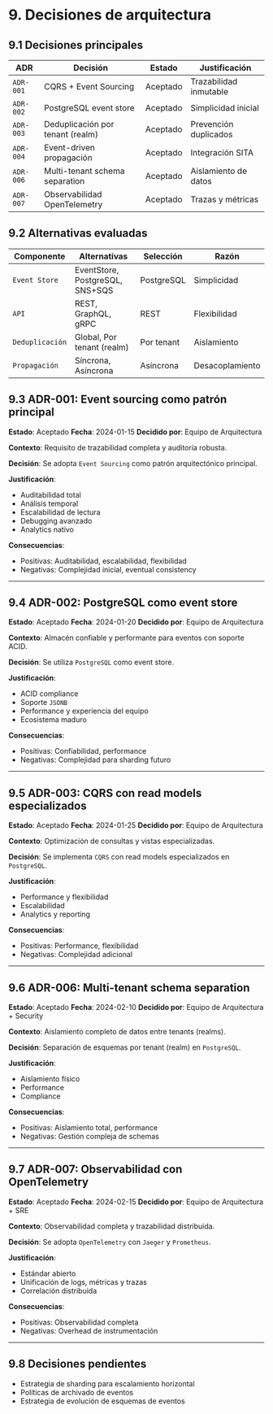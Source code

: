 # 9. Decisiones de arquitectura

## 9.1 Decisiones principales

| ADR        | Decisión                        | Estado    | Justificación           |
|------------|----------------------------------|-----------|-------------------------|
| `ADR-001`  | CQRS + Event Sourcing            | Aceptado  | Trazabilidad inmutable  |
| `ADR-002`  | PostgreSQL event store           | Aceptado  | Simplicidad inicial     |
| `ADR-003`  | Deduplicación por tenant (realm) | Aceptado  | Prevención duplicados   |
| `ADR-004`  | Event-driven propagación         | Aceptado  | Integración SITA        |
| `ADR-006`  | Multi-tenant schema separation   | Aceptado  | Aislamiento de datos    |
| `ADR-007`  | Observabilidad OpenTelemetry     | Aceptado  | Trazas y métricas       |

## 9.2 Alternativas evaluadas

| Componente      | Alternativas                        | Selección      | Razón         |
|-----------------|-------------------------------------|----------------|---------------|
| `Event Store`   | EventStore, PostgreSQL, SNS+SQS     | PostgreSQL     | Simplicidad   |
| `API`           | REST, GraphQL, gRPC                 | REST           | Flexibilidad  |
| `Deduplicación` | Global, Por tenant (realm)          | Por tenant     | Aislamiento   |
| `Propagación`   | Síncrona, Asíncrona                 | Asíncrona      | Desacoplamiento |

## 9.3 ADR-001: Event sourcing como patrón principal

**Estado**: Aceptado
**Fecha**: 2024-01-15
**Decidido por**: Equipo de Arquitectura

**Contexto**: Requisito de trazabilidad completa y auditoría robusta.

**Decisión**: Se adopta `Event Sourcing` como patrón arquitectónico principal.

**Justificación**:

- Auditabilidad total
- Análisis temporal
- Escalabilidad de lectura
- Debugging avanzado
- Analytics nativo

**Consecuencias**:

- Positivas: Auditabilidad, escalabilidad, flexibilidad
- Negativas: Complejidad inicial, eventual consistency

---

## 9.4 ADR-002: PostgreSQL como event store

**Estado**: Aceptado
**Fecha**: 2024-01-20
**Decidido por**: Equipo de Arquitectura

**Contexto**: Almacén confiable y performante para eventos con soporte ACID.

**Decisión**: Se utiliza `PostgreSQL` como event store.

**Justificación**:

- ACID compliance
- Soporte `JSONB`
- Performance y experiencia del equipo
- Ecosistema maduro

**Consecuencias**:

- Positivas: Confiabilidad, performance
- Negativas: Complejidad para sharding futuro

---

## 9.5 ADR-003: CQRS con read models especializados

**Estado**: Aceptado
**Fecha**: 2024-01-25
**Decidido por**: Equipo de Arquitectura

**Contexto**: Optimización de consultas y vistas especializadas.

**Decisión**: Se implementa `CQRS` con read models especializados en `PostgreSQL`.

**Justificación**:

- Performance y flexibilidad
- Escalabilidad
- Analytics y reporting

**Consecuencias**:

- Positivas: Performance, flexibilidad
- Negativas: Complejidad adicional

---

## 9.6 ADR-006: Multi-tenant schema separation

**Estado**: Aceptado
**Fecha**: 2024-02-10
**Decidido por**: Equipo de Arquitectura + Security

**Contexto**: Aislamiento completo de datos entre tenants (realms).

**Decisión**: Separación de esquemas por tenant (realm) en `PostgreSQL`.

**Justificación**:

- Aislamiento físico
- Performance
- Compliance

**Consecuencias**:

- Positivas: Aislamiento total, performance
- Negativas: Gestión compleja de schemas

---

## 9.7 ADR-007: Observabilidad con OpenTelemetry

**Estado**: Aceptado
**Fecha**: 2024-02-15
**Decidido por**: Equipo de Arquitectura + SRE

**Contexto**: Observabilidad completa y trazabilidad distribuida.

**Decisión**: Se adopta `OpenTelemetry` con `Jaeger` y `Prometheus`.

**Justificación**:

- Estándar abierto
- Unificación de logs, métricas y trazas
- Correlación distribuida

**Consecuencias**:

- Positivas: Observabilidad completa
- Negativas: Overhead de instrumentación

---

## 9.8 Decisiones pendientes

- Estrategia de sharding para escalamiento horizontal
- Políticas de archivado de eventos
- Estrategia de evolución de esquemas de eventos
